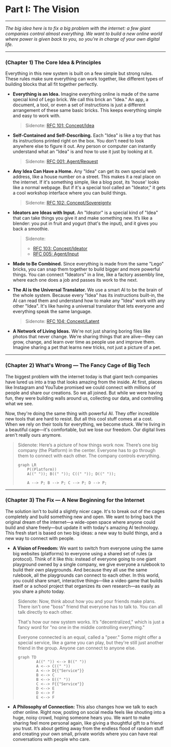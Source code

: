 # Part I: The Vision

---

_The big idea here is to fix a big problem with the internet: a few giant companies control almost everything. We want to build a new online world where power is given back to you, so you're in charge of your own digital life._

---

### (Chapter 1) The Core Idea & Principles

Everything in this new system is built on a few simple but strong rules. These rules make sure everything can work together, like different types of building blocks that all fit together perfectly.

- **Everything is an Idea.** Imagine everything online is made of the same special kind of Lego brick. We call this brick an "Idea." An app, a document, a tool, or even a set of instructions is just a different arrangement of these same basic bricks. This keeps everything simple and easy to work with.

  > Sidenote: [RFC 101: Concept/Idea](../rfc/101_concept_idea.md)

- **Self-Contained and Self-Describing.** Each "Idea" is like a toy that has its instructions printed right on the box. You don't need to look anywhere else to figure it out. Any person or computer can instantly understand what an "Idea" is and how to use it just by looking at it.

  > Sidenote: [RFC 001: Agent/Request](../rfc/001_agent_request.md)

- **Any Idea Can Have a Home.** Any "Idea" can get its own special web address, like a house number on a street. This makes it a real place on the internet. If it's something simple, like a blog post, its 'house' looks like a normal webpage. But if it's a special tool called an "Ideator," it gets a cool workshop interface where you can build things.

  > Sidenote: [RFC 102: Concept/Sovereignty](../rfc/102_concept_sovereignty.md)

- **Ideators are Ideas with Input.** An "Ideator" is a special kind of "Idea" that can take things you give it and make something new. It’s like a blender: you put in fruit and yogurt (that's the input), and it gives you back a smoothie.

  > Sidenote:
  >
  > - [RFC 103: Concept/Ideator](../rfc/103_concept_ideator.md)
  > - [RFC 005: Agent/Input](../rfc/005_agent_input.md)

- **Made to Be Combined.** Since everything is made from the same "Lego" bricks, you can snap them together to build bigger and more powerful things. You can connect "Ideators" in a line, like a factory assembly line, where each one does a job and passes its work to the next.

- **The AI is the Universal Translator.** We use a smart AI to be the brain of the whole system. Because every "Idea" has its instructions built-in, the AI can read them and understand how to make any "Idea" work with any other "Idea". It's like having a universal translator that lets everyone and everything speak the same language.

  > Sidenote: [RFC 104: Concept/Latent](../rfc/104_concept_latent_.md)

- **A Network of Living Ideas.** We're not just sharing boring files like photos that never change. We're sharing things that are alive—they can grow, change, and learn over time as people use and improve them. Imagine sharing a pet that learns new tricks, not just a picture of a pet.

---

### (Chapter 2) What's Wrong — The Fancy Cage of Big Tech

The biggest problem with the internet today is that giant tech companies have lured us into a trap that looks amazing from the inside. At first, places like Instagram and YouTube promised we could connect with millions of people and share our creations. So we all joined. But while we were having fun, they were building walls around us, collecting our data, and controlling what we see.

Now, they're doing the same thing with powerful AI. They offer incredible new tools that are hard to resist. But all this cool stuff comes at a cost. When we rely on their tools for everything, we become stuck. We're living in a beautiful cage—it's comfortable, but we lose our freedom. Our digital lives aren't really ours anymore.

> Sidenote: Here’s a picture of how things work now. There’s one big company (the Platform) in the center. Everyone has to go through them to connect with each other. The company controls everything.
>
> ```mermaid
> graph LR
>     P((Platform))
>     A((" ")); B((" ")); C((" ")); D((" "));
>
>     A --> P; B --> P; C --> P; D --> P;
> ```

---

### (Chapter 3) The Fix — A New Beginning for the Internet

The solution isn't to build a slightly nicer cage. It's to break out of the cages completely and build something new and open. We want to bring back the original dream of the internet—a wide-open space where anyone could build and share freely—but update it with today's amazing AI technology. This fresh start is based on two big ideas: a new way to build things, and a new way to connect with people.

- **A Vision of Freedom:** We want to switch from everyone using the same big websites (platforms) to everyone using a shared set of rules (a protocol). Think of it like this: instead of everyone going to one giant playground owned by a single company, we give everyone a rulebook to build their *own* playgrounds. And because they all use the same rulebook, all the playgrounds can connect to each other. In this world, you could share smart, interactive things—like a video game that builds itself or a school project that organizes its own research—as easily as you share a photo today.

> Sidenote: Now, think about how you and your friends make plans. There isn't one "boss" friend that everyone has to talk to. You can all talk directly to each other.
>
> That's how our new system works. It’s "decentralized," which is just a fancy word for "no one in the middle controlling everything."
>
> Everyone connected is an equal, called a "peer." Some might offer a special service, like a game you can play, but they're still just another friend in the group. Anyone can connect to anyone else.
>
> ```mermaid
> graph TD
>         A((" ")) <--> B((" "))
>         A <--> C((" "))
>         A <--> D{{"Service"}}
>         B <--> C
>         B <--> E((" "))
>         C <--> F{{"Service"}}
>         D <--> E
>         D <--> F
>         E <--> F
> ```

- **A Philosophy of Connection:** This also changes how we talk to each other online. Right now, posting on social media feels like shouting into a huge, noisy crowd, hoping someone hears you. We want to make sharing feel more personal again, like giving a thoughtful gift to a friend you trust. It’s about getting away from the endless flood of random stuff and creating your own small, private worlds where you can have real conversations with people who care.